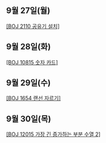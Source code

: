 ## 9월 27일(월)

[[BOJ 2110 공유기 설치]](https://www.acmicpc.net/problem/2110)   

## 9월 28일(화)

[[BOJ 10815 숫자 카드]](https://www.acmicpc.net/problem/10815)   

## 9월 29일(수)

[[BOJ 1654 랜선 자르기]](https://www.acmicpc.net/problem/1654)

## 9월 30일(목)

[[BOJ 12015 가장 긴 증가하는 부분 수열 2]](https://www.acmicpc.net/problem/12015)
